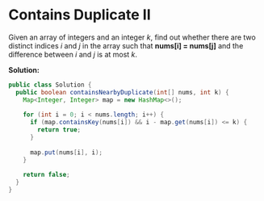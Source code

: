 # Contains Duplicate II

Given an array of integers and an integer *k*, find out whether there are two distinct indices *i* and *j* in the array such that **nums[i] = nums[j]** and the difference between *i* and *j* is at most *k*.

**Solution:**
```java
public class Solution {
  public boolean containsNearbyDuplicate(int[] nums, int k) {
    Map<Integer, Integer> map = new HashMap<>();
        
    for (int i = 0; i < nums.length; i++) {
      if (map.containsKey(nums[i]) && i - map.get(nums[i]) <= k) {
        return true;
      }
            
      map.put(nums[i], i);
    }
        
    return false;
  }
}
```